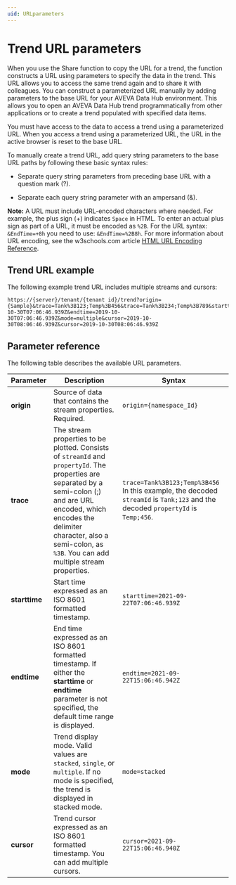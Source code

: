 ```yaml
---
uid: URLparameters
---
```


# Trend URL parameters

When you use the Share function to copy the URL for a trend, the function constructs a URL using parameters to specify the data in the trend. This URL allows you to access the same trend again and to share it with colleagues. You can construct a parameterized URL manually by adding parameters to the base URL for your AVEVA Data Hub environment. This allows you to open an AVEVA Data Hub trend programmatically from other applications or to create a trend populated with specified data items. 

You must have access to the data to access a trend using a parameterized URL. When you access a trend using a parameterized URL, the URL in the active browser is reset to the base URL. 

To manually create a trend URL, add query string parameters to the base URL paths by following these basic syntax rules:

- Separate query string parameters from preceding base URL with a question mark (?).

- Separate each query string parameter with an ampersand (&).

**Note:** A URL must include URL-encoded characters where needed. For example, the plus sign (+) indicates `Space` in HTML. To enter an actual plus sign as part of a URL, it must be encoded as `%2B`. For the URL syntax: `&EndTime=+8h` you need to use: `&EndTime=%2B8h`. For more information about URL encoding, see the w3schools.com article [HTML URL Encoding Reference](https://www.w3schools.com/tags/ref_urlencode.asp).

## Trend URL example

The following example trend URL includes multiple streams and cursors: 

```
https://{server}/tenant/{tenant id}/trend?origin={Sample}&trace=Tank%3B123;Temp%3B456&trace=Tank%3B234;Temp%3B789&starttime=2019-10-30T07:06:46.939Z&endtime=2019-10-30T07:06:46.939Z&mode=multiple&cursor=2019-10-30T08:06:46.939Z&cursor=2019-10-30T08:06:46.939Z
```

## Parameter reference 

The following table describes the available URL parameters.

| Parameter         | Description                                |Syntax            |
|-------------------|--------------------------------------------|------------------|
| **origin**     | Source of data that contains the stream properties. Required.  | `origin={namespace_Id}`   |
| **trace**         | The stream properties to be plotted. Consists of `streamId` and `propertyId`. The properties are separated by a semi-colon (;) and are URL encoded, which encodes the delimiter character, also a semi-colon, as `%3B`. You can add multiple stream properties.  | `trace=Tank%3B123;Temp%3B456`<br>In this example, the decoded `streamId` is `Tank;123` and the decoded `propertyId` is `Temp;456`.   | 
| **starttime**     | Start time expressed as an ISO 8601 formatted timestamp.   | `starttime=2021-09-22T07:06:46.939Z`   |
| **endtime**       | End time expressed as an ISO 8601 formatted timestamp. If either the **starttime** or **endtime** parameter is not specified, the default time range is displayed.    | `endtime=2021-09-22T15:06:46.942Z`   |
| **mode**          | Trend display mode. Valid values are `stacked`, `single`, or `multiple`. If no mode is specified, the trend is displayed in stacked mode.     | `mode=stacked`   |
| **cursor**        | Trend cursor expressed as an ISO 8601 formatted timestamp. You can add multiple cursors.  | `cursor=2021-09-22T15:06:46.940Z`   |
